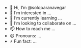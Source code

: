 - 👋 Hi, I’m @soloparanavegar
- 👀 I’m interested in ...
- 🌱 I’m currently learning ...
- 💞️ I’m looking to collaborate on ...
- 📫 How to reach me ...
- 😄 Pronouns: ...
- ⚡ Fun fact: ...

<!---
soloparanavegar/soloparanavegar is a ✨ special ✨ repository because its `README.md` (this file) appears on your GitHub profile.
You can click the Preview link to take a look at your changes.
--->
